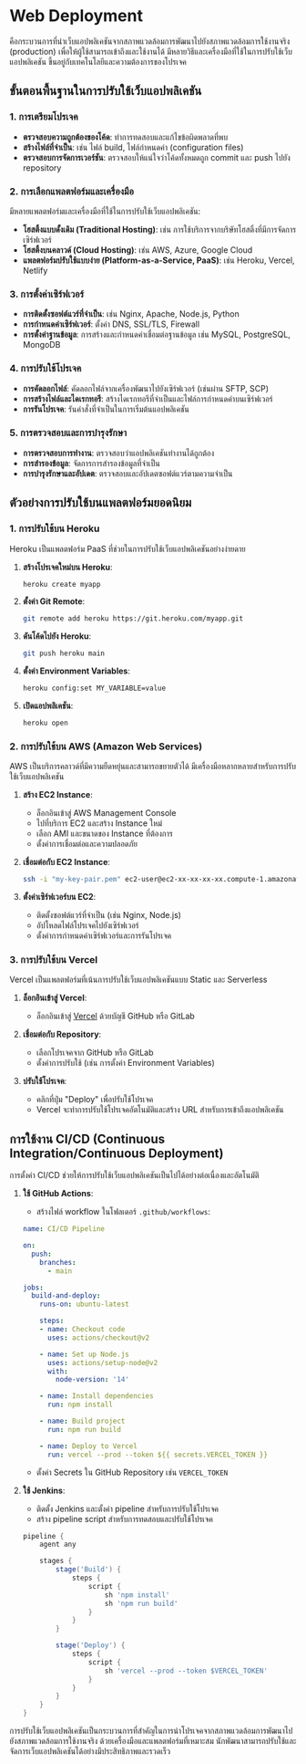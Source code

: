# Web Deployment

คือกระบวนการที่นำเว็บแอปพลิเคชันจากสภาพแวดล้อมการพัฒนาไปยังสภาพแวดล้อมการใช้งานจริง (production) เพื่อให้ผู้ใช้สามารถเข้าถึงและใช้งานได้ มีหลายวิธีและเครื่องมือที่ใช้ในการปรับใช้เว็บแอปพลิเคชัน ขึ้นอยู่กับเทคโนโลยีและความต้องการของโปรเจค

## ขั้นตอนพื้นฐานในการปรับใช้เว็บแอปพลิเคชัน

### 1. การเตรียมโปรเจค

- **ตรวจสอบความถูกต้องของโค้ด**: ทำการทดสอบและแก้ไขข้อผิดพลาดที่พบ
- **สร้างไฟล์ที่จำเป็น**: เช่น ไฟล์ build, ไฟล์กำหนดค่า (configuration files)
- **ตรวจสอบการจัดการเวอร์ชัน**: ตรวจสอบให้แน่ใจว่าโค้ดทั้งหมดถูก commit และ push ไปยัง repository

### 2. การเลือกแพลตฟอร์มและเครื่องมือ

มีหลายแพลตฟอร์มและเครื่องมือที่ใช้ในการปรับใช้เว็บแอปพลิเคชัน:

- **โฮสติ้งแบบดั้งเดิม (Traditional Hosting)**: เช่น การใช้บริการจากบริษัทโฮสติ้งที่มีการจัดการเซิร์ฟเวอร์
- **โฮสติ้งบนคลาวด์ (Cloud Hosting)**: เช่น AWS, Azure, Google Cloud
- **แพลตฟอร์มปรับใช้แบบง่าย (Platform-as-a-Service, PaaS)**: เช่น Heroku, Vercel, Netlify

### 3. การตั้งค่าเซิร์ฟเวอร์

- **การติดตั้งซอฟต์แวร์ที่จำเป็น**: เช่น Nginx, Apache, Node.js, Python
- **การกำหนดค่าเซิร์ฟเวอร์**: ตั้งค่า DNS, SSL/TLS, Firewall
- **การตั้งค่าฐานข้อมูล**: การสร้างและกำหนดค่าเชื่อมต่อฐานข้อมูล เช่น MySQL, PostgreSQL, MongoDB

### 4. การปรับใช้โปรเจค

- **การคัดลอกไฟล์**: คัดลอกไฟล์จากเครื่องพัฒนาไปยังเซิร์ฟเวอร์ (เช่นผ่าน SFTP, SCP)
- **การสร้างไฟล์และไดเรกทอรี**: สร้างไดเรกทอรีที่จำเป็นและไฟล์การกำหนดค่าบนเซิร์ฟเวอร์
- **การรันโปรเจค**: รันคำสั่งที่จำเป็นในการเริ่มต้นแอปพลิเคชัน

### 5. การตรวจสอบและการบำรุงรักษา

- **การตรวจสอบการทำงาน**: ตรวจสอบว่าแอปพลิเคชันทำงานได้ถูกต้อง
- **การสำรองข้อมูล**: จัดการการสำรองข้อมูลที่จำเป็น
- **การบำรุงรักษาและอัปเดต**: ตรวจสอบและอัปเดตซอฟต์แวร์ตามความจำเป็น

## ตัวอย่างการปรับใช้บนแพลตฟอร์มยอดนิยม

### 1. การปรับใช้บน Heroku

Heroku เป็นแพลตฟอร์ม PaaS ที่ช่วยในการปรับใช้เว็บแอปพลิเคชันอย่างง่ายดาย

1. **สร้างโปรเจคใหม่บน Heroku**:

    ```bash
    heroku create myapp
    ```

2. **ตั้งค่า Git Remote**:

    ```bash
    git remote add heroku https://git.heroku.com/myapp.git
    ```

3. **ดันโค้ดไปยัง Heroku**:

    ```bash
    git push heroku main
    ```

4. **ตั้งค่า Environment Variables**:

    ```bash
    heroku config:set MY_VARIABLE=value
    ```

5. **เปิดแอปพลิเคชัน**:

    ```bash
    heroku open
    ```

### 2. การปรับใช้บน AWS (Amazon Web Services)

AWS เป็นบริการคลาวด์ที่มีความยืดหยุ่นและสามารถขยายตัวได้ มีเครื่องมือหลากหลายสำหรับการปรับใช้เว็บแอปพลิเคชัน

1. **สร้าง EC2 Instance**:

    - ล็อกอินเข้าสู่ AWS Management Console
    - ไปที่บริการ EC2 และสร้าง Instance ใหม่
    - เลือก AMI และขนาดของ Instance ที่ต้องการ
    - ตั้งค่าการเชื่อมต่อและความปลอดภัย

2. **เชื่อมต่อกับ EC2 Instance**:

    ```bash
    ssh -i "my-key-pair.pem" ec2-user@ec2-xx-xx-xx-xx.compute-1.amazonaws.com
    ```

3. **ตั้งค่าเซิร์ฟเวอร์บน EC2**:

    - ติดตั้งซอฟต์แวร์ที่จำเป็น (เช่น Nginx, Node.js)
    - อัปโหลดไฟล์โปรเจคไปยังเซิร์ฟเวอร์
    - ตั้งค่าการกำหนดค่าเซิร์ฟเวอร์และการรันโปรเจค

### 3. การปรับใช้บน Vercel

Vercel เป็นแพลตฟอร์มที่เน้นการปรับใช้เว็บแอปพลิเคชันแบบ Static และ Serverless

1. **ล็อกอินเข้าสู่ Vercel**:

    - ล็อกอินเข้าสู่ [Vercel](https://vercel.com/) ด้วยบัญชี GitHub หรือ GitLab

2. **เชื่อมต่อกับ Repository**:

    - เลือกโปรเจคจาก GitHub หรือ GitLab
    - ตั้งค่าการปรับใช้ (เช่น การตั้งค่า Environment Variables)

3. **ปรับใช้โปรเจค**:

    - คลิกที่ปุ่ม "Deploy" เพื่อปรับใช้โปรเจค
    - Vercel จะทำการปรับใช้โปรเจคอัตโนมัติและสร้าง URL สำหรับการเข้าถึงแอปพลิเคชัน

## การใช้งาน CI/CD (Continuous Integration/Continuous Deployment)

การตั้งค่า CI/CD ช่วยให้การปรับใช้เว็บแอปพลิเคชันเป็นไปได้อย่างต่อเนื่องและอัตโนมัติ

1. **ใช้ GitHub Actions**:

    - สร้างไฟล์ workflow ในโฟลเดอร์ `.github/workflows`:

    ```yaml
    name: CI/CD Pipeline

    on:
      push:
        branches:
          - main

    jobs:
      build-and-deploy:
        runs-on: ubuntu-latest

        steps:
        - name: Checkout code
          uses: actions/checkout@v2

        - name: Set up Node.js
          uses: actions/setup-node@v2
          with:
            node-version: '14'

        - name: Install dependencies
          run: npm install

        - name: Build project
          run: npm run build

        - name: Deploy to Vercel
          run: vercel --prod --token ${{ secrets.VERCEL_TOKEN }}
    ```

    - ตั้งค่า Secrets ใน GitHub Repository เช่น `VERCEL_TOKEN`

2. **ใช้ Jenkins**:

    - ติดตั้ง Jenkins และตั้งค่า pipeline สำหรับการปรับใช้โปรเจค
    - สร้าง pipeline script สำหรับการทดสอบและปรับใช้โปรเจค

    ```groovy
    pipeline {
        agent any

        stages {
            stage('Build') {
                steps {
                    script {
                        sh 'npm install'
                        sh 'npm run build'
                    }
                }
            }

            stage('Deploy') {
                steps {
                    script {
                        sh 'vercel --prod --token $VERCEL_TOKEN'
                    }
                }
            }
        }
    }
    ```

การปรับใช้เว็บแอปพลิเคชันเป็นกระบวนการที่สำคัญในการนำโปรเจคจากสภาพแวดล้อมการพัฒนาไปยังสภาพแวดล้อมการใช้งานจริง ด้วยเครื่องมือและแพลตฟอร์มที่เหมาะสม นักพัฒนาสามารถปรับใช้และจัดการเว็บแอปพลิเคชันได้อย่างมีประสิทธิภาพและรวดเร็ว